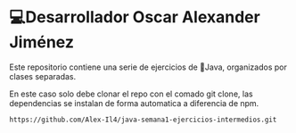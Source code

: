 <h1>💻Desarrollador Oscar Alexander Jiménez</h1>

Este repositorio contiene una serie de ejercicios de 🍵Java, organizados por clases separadas.

En este caso solo debe clonar el repo con el comado git clone, las dependencias se instalan de forma automatica a diferencia de npm.
```
https://github.com/Alex-Il4/java-semana1-ejercicios-intermedios.git
```
